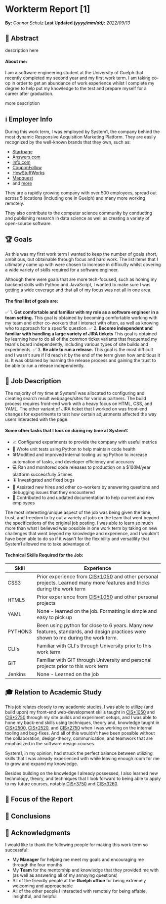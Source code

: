 # Workterm Report [1]
**By:** *Connor Schulz*
**Last Updated *(yyyy/mm/dd)*:**   *2022/09/13*

## 📌 Abstract

description here

#### About me:
I am a software engineering student at the University of Guelph that recently completed my second year and my first work term. I am taking co-op in order to get an abundance of work experience whilst I complete my degree to help put my knowledge to the test and prepare myself for a career after graduation. 

more description  

## ℹ️ Employer Info

During this work term, I was employed by System1, the company behind the most dynamic Responsive Acquisition Marketing Platform. They are easily recognized by the well-known brands that they own, such as:
- [Startpage](https://www.startpage.com/) 
- [Answers.com](https://www.answers.com/)
- [Info.com](https://info.com/)
- [CouponFollow](https://couponfollow.com/)
- [HowStuffWorks](https://www.howstuffworks.com/)
- [Mapquest](https://www.mapquest.com/)
- and [more](https://system1.com/what-we-do#brands)

They are a rapidly growing company with over 500 employees, spread out across 5 locations (including one in Guelph) and many more working remotely.

They also contribute to the computer science community by conducting and publishing research in data science as well as creating a variety of open-source software. 

## 🏆 Goals

As this was my first work term I wanted to keep the number of goals short, ambitious, but obtainable through focus and hard work. The list items that I ultimately came up with were chosen to increase in difficulty whilst covering a wide variety of skills required for a software engineer.

Although there were goals that are more tech-focused, such as honing my backend skills with Python and JavaScript, I wanted to make sure I was getting a wide coverage and that all of my focus was not all in one area. 

#### The final list of goals are: 
✅ 1. **Get comfortable and familiar with my role as a software engineer in a team setting.** This goal is obtained by becoming comfortable working with my team and other co-workers that I interact with often, as well as knowing who to approach for a specific question.
✅ 2. **Become independent and familiar with handling a large variety of JIRA tickets** This goal is obtained by learning how to do all of the common ticket variants that frequented my team's board independently, including various types of site builds and experiments. 
✅ 3. **Be able to run a release.** This goal is the most difficult and I wasn't sure if I'd reach it by the end of the term given how ambitious it is. It was obtained by learning the release process and gaining the trust to be able to run a release independently.

## 📃 Job Description

The majority of my time at System1 was allocated to configuring and creating search result webpages/sites for various partners. The build process requires front-end work with a heavy focus on HTML, CSS, and YAML. The other variant of JIRA ticket that I worked on was front-end changes for experiments to test how certain adjustments affected the way users interacted with the page.

#### Some other tasks that I took on during my time at System1:
- 📈 Configured experiments to provide the company with useful metrics
- 🏥 Wrote unit tests using Python to help maintain code health
- 🛠️Modified and improved internal tooling using Python to increase automation of tasks, and developer efficiency and accuracy
- 💻 Ran and monitored code releases to production on a $100M/year platform successfully 5 times
- 🪳 Investigated and fixed bugs
- 🙋 Assisted new hires and other co-workers by answering questions and debugging issues that they encountered
- 📑 Contributed to and updated documentation to help current and new employees

The most interesting/unique aspect of the job was being given the time, trust, and freedom to try out a variety of jobs on the team that went beyond the specifications of the original job posting. I was able to learn so much more than what I believed was possible in one work term by taking on new challenges that went beyond my knowledge and experience, and I wouldn't have been able to do so if it wasn't for the flexibility and versatility that System1 allowed me to take advantage of.

####  Technical Skills Required for the Job:
| Skill | Experience |
|--|--|
| CSS3  | Prior experience from [CIS*1050](https://courses.opened.uoguelph.ca/search/publicCourseSearchDetails.do?method=load&courseId=20303996&selectedProgramAreaId=16979&selectedProgramStreamId=17047) and other personal projects. Learned many more features and tricks during the work term |
| HTML5  | Prior experience from [CIS*1050](https://courses.opened.uoguelph.ca/search/publicCourseSearchDetails.do?method=load&courseId=20303996&selectedProgramAreaId=16979&selectedProgramStreamId=17047) and other personal projects |
| YAML  | None - learned on the job. Formatting is simple and easy to pick up |
| PYTHON3  | Been using python for close to 6 years. Many new features, standards, and design practices were shown to me during the work term.  |
| CLI's  | Familiar with CLI's through University prior to this work term  |
| GIT  | Familiar with GIT through University and personal projects prior to this work term  |
| Jenkins  | None - Learned on the job  |

## 🎓 Relation to Academic Study
This job relates closely to my academic studies. I was able to utilize (and build upon) my front-end web-development skills taught in [CIS*1050](https://courses.opened.uoguelph.ca/search/publicCourseSearchDetails.do?method=load&courseId=20303996&selectedProgramAreaId=16979&selectedProgramStreamId=17047) and [CIS*2750](https://www.uoguelph.ca/registrar/calendars/undergraduate/2018-2019/courses/cis2750.shtml) through my site builds and experiment setups, and I was able to hone my back-end skills using techniques, theory and, knowledge taught in [CIS*2500](https://www.uoguelph.ca/registrar/calendars/undergraduate/2020-2021/courses/cis2500.shtml), [CIS*2520](https://www.uoguelph.ca/registrar/calendars/undergraduate/2018-2019/courses/cis2520.shtml), and [CIS*2750](https://www.uoguelph.ca/registrar/calendars/undergraduate/2018-2019/courses/cis2750.shtml) when I was working on the internal tooling and bug-fixes. And all of this wouldn't have been possible without the collaboration, design-theory,  communication, and teamwork that are emphasized in the software design courses. 

System1, in my opinion, had struck the perfect balance between utilizing skills that I was already experienced with while leaving enough room for me to grow and expand my knowledge.

Besides building on the knowledge I already possessed, I also learned new technology, theory, and techniques that I look forward to being able to apply to my future courses, notably [CIS*3750](https://www.uoguelph.ca/registrar/calendars/undergraduate/2015-2016/courses/cis3750.shtml) and [CIS*3260](https://www.uoguelph.ca/registrar/calendars/undergraduate/2018-2019/courses/cis3260.shtml).

## 🔬 Focus of the Report

## 🏁 Conclusions

## 💌 Acknowledgments
I would like to thank the following people for making this work term so successful:

- My **Manager** for helping me meet my goals and encouraging me through the four months
- My **Team** for the mentorship and knowledge that they provided me with (as well as answering all of my annoying questions)
- All of the friendly people at the **Guelph office** for being extremely welcoming and approachable
- All of the other people I interacted with remotely for being affable, insightful, and helpful
